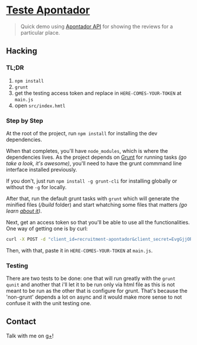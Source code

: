 # [Teste Apontador](https://apresentae.appspot.com/teste-apontador)

> Quick demo using [Apontador API](api.apontador.com.br/v2/) for showing the reviews for a particular place.

## Hacking


### TL;DR
	
1.	`npm install`
2.	`grunt`
3.  get the testing access token and replace in `HERE-COMES-YOUR-TOKEN` at `main.js`	
4.	open `src/index.hmtl`

### Step by Step


At the root of the project, run `npm install` for installing the dev dependencies.

When that completes, you'll have `node_modules`, which is where the dependencies lives. As the project depends on [Grunt](http://gruntjs.com/) for running tasks *(go take a look, it's awesome)*, you'll need to have the grunt commmand line interface installed previously.

If you don't, just run `npm install -g grunt-cli` for installing globally or without the `-g` for locally.

After that, run the default grunt tasks with `grunt` which will generate the minified files (*/build* folder) and start whatching some files that matters *(go learn [about it](https://github.com/gruntjs/grunt-contrib-watch#))*. 

Next, get an access token so that you'll be able to use all the functionalities. One way of getting one is by curl:

```bash
curl -X POST -d "client_id=recruitment-apontador&client_secret=EvgGjjORuTnQESSslOhalwyLK5i~&grant_type=client_credentials&scope=read" https://api.apontador.com.br/v2/oauth/token
```

Then, with that, paste it in `HERE-COMES-YOUR-TOKEN` at `main.js`.

### Testing

There are two tests to be done: one that will run greatly with the `grunt qunit` and another that i'll let it to be run only via html file as this is not meant to be run as the other that is configure for grunt. That's because the 'non-grunt' depends a lot on async and it would make more sense to not confuse it with the unit testing one.

## Contact

Talk with me on [g+](http://www.google.com/+ciroscosta)!

